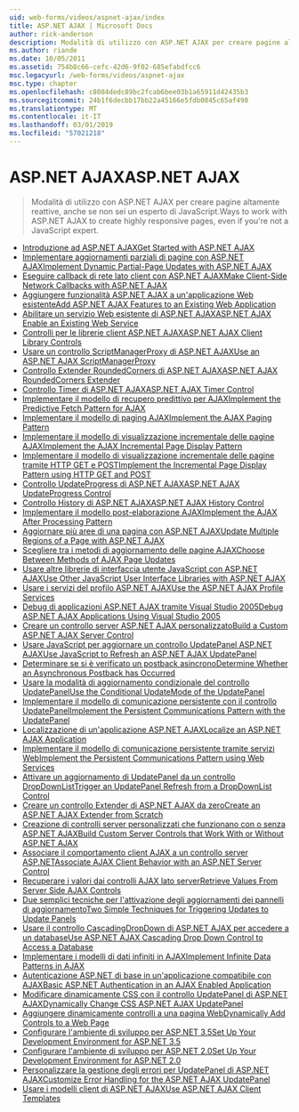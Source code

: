 ```yaml
---
uid: web-forms/videos/aspnet-ajax/index
title: ASP.NET AJAX | Microsoft Docs
author: rick-anderson
description: Modalità di utilizzo con ASP.NET AJAX per creare pagine altamente reattive, anche se non sei un esperto di JavaScript.
ms.author: riande
ms.date: 10/05/2011
ms.assetid: 754b8c66-cefc-42d6-9f02-685efabdfcc6
msc.legacyurl: /web-forms/videos/aspnet-ajax
msc.type: chapter
ms.openlocfilehash: c8084dedc89bc2fcab6bee03b1a65911d42435b3
ms.sourcegitcommit: 24b1f6decbb17bb22a45166e5fdb0845c65af498
ms.translationtype: MT
ms.contentlocale: it-IT
ms.lasthandoff: 03/01/2019
ms.locfileid: "57021218"
---
```

<a name="aspnet-ajax"></a><span data-ttu-id="b6d72-103">ASP.NET AJAX</span><span class="sxs-lookup"><span data-stu-id="b6d72-103">ASP.NET AJAX</span></span>
====================
> <span data-ttu-id="b6d72-104">Modalità di utilizzo con ASP.NET AJAX per creare pagine altamente reattive, anche se non sei un esperto di JavaScript.</span><span class="sxs-lookup"><span data-stu-id="b6d72-104">Ways to work with ASP.NET AJAX to create highly responsive pages, even if you're not a JavaScript expert.</span></span>


- [<span data-ttu-id="b6d72-105">Introduzione ad ASP.NET AJAX</span><span class="sxs-lookup"><span data-stu-id="b6d72-105">Get Started with ASP.NET AJAX</span></span>](how-do-i-get-started-with-aspnet-ajax.md)
- [<span data-ttu-id="b6d72-106">Implementare aggiornamenti parziali di pagine con ASP.NET AJAX</span><span class="sxs-lookup"><span data-stu-id="b6d72-106">Implement Dynamic Partial-Page Updates with ASP.NET AJAX</span></span>](how-do-i-implement-dynamic-partial-page-updates-with-aspnet-ajax.md)
- [<span data-ttu-id="b6d72-107">Eseguire callback di rete lato client con ASP.NET AJAX</span><span class="sxs-lookup"><span data-stu-id="b6d72-107">Make Client-Side Network Callbacks with ASP.NET AJAX</span></span>](how-do-i-make-client-side-network-callbacks-with-aspnet-ajax.md)
- [<span data-ttu-id="b6d72-108">Aggiungere funzionalità ASP.NET AJAX a un'applicazione Web esistente</span><span class="sxs-lookup"><span data-stu-id="b6d72-108">Add ASP.NET AJAX Features to an Existing Web Application</span></span>](how-do-i-add-aspnet-ajax-features-to-an-existing-web-application.md)
- [<span data-ttu-id="b6d72-109">Abilitare un servizio Web esistente di ASP.NET AJAX</span><span class="sxs-lookup"><span data-stu-id="b6d72-109">ASP.NET AJAX Enable an Existing Web Service</span></span>](how-do-i-aspnet-ajax-enable-an-existing-web-service.md)
- [<span data-ttu-id="b6d72-110">Controlli per le librerie client ASP.NET AJAX</span><span class="sxs-lookup"><span data-stu-id="b6d72-110">ASP.NET AJAX Client Library Controls</span></span>](how-do-i-use-the-aspnet-ajax-client-library-controls.md)
- [<span data-ttu-id="b6d72-111">Usare un controllo ScriptManagerProxy di ASP.NET AJAX</span><span class="sxs-lookup"><span data-stu-id="b6d72-111">Use an ASP.NET AJAX ScriptManagerProxy</span></span>](how-do-i-use-an-aspnet-ajax-scriptmanagerproxy.md)
- [<span data-ttu-id="b6d72-112">Controllo Extender RoundedCorners di ASP.NET AJAX</span><span class="sxs-lookup"><span data-stu-id="b6d72-112">ASP.NET AJAX RoundedCorners Extender</span></span>](how-do-i-use-the-aspnet-ajax-roundedcorners-extender.md)
- [<span data-ttu-id="b6d72-113">Controllo Timer di ASP.NET AJAX</span><span class="sxs-lookup"><span data-stu-id="b6d72-113">ASP.NET AJAX Timer Control</span></span>](how-do-i-use-the-aspnet-ajax-timer-control.md)
- [<span data-ttu-id="b6d72-114">Implementare il modello di recupero predittivo per AJAX</span><span class="sxs-lookup"><span data-stu-id="b6d72-114">Implement the Predictive Fetch Pattern for AJAX</span></span>](how-do-i-implement-the-predictive-fetch-pattern-for-ajax.md)
- [<span data-ttu-id="b6d72-115">Implementare il modello di paging AJAX</span><span class="sxs-lookup"><span data-stu-id="b6d72-115">Implement the AJAX Paging Pattern</span></span>](how-do-i-implement-the-ajax-paging-pattern.md)
- [<span data-ttu-id="b6d72-116">Implementare il modello di visualizzazione incrementale delle pagine AJAX</span><span class="sxs-lookup"><span data-stu-id="b6d72-116">Implement the AJAX Incremental Page Display Pattern</span></span>](how-do-i-implement-the-ajax-incremental-page-display-pattern.md)
- [<span data-ttu-id="b6d72-117">Implementare il modello di visualizzazione incrementale delle pagine tramite HTTP GET e POST</span><span class="sxs-lookup"><span data-stu-id="b6d72-117">Implement the Incremental Page Display Pattern using HTTP GET and POST</span></span>](how-do-i-implement-the-incremental-page-display-pattern-using-http-get-and-post.md)
- [<span data-ttu-id="b6d72-118">Controllo UpdateProgress di ASP.NET AJAX</span><span class="sxs-lookup"><span data-stu-id="b6d72-118">ASP.NET AJAX UpdateProgress Control</span></span>](how-do-i-use-the-aspnet-ajax-updateprogress-control.md)
- [<span data-ttu-id="b6d72-119">Controllo History di ASP.NET AJAX</span><span class="sxs-lookup"><span data-stu-id="b6d72-119">ASP.NET AJAX History Control</span></span>](how-do-i-use-the-aspnet-ajax-history-control.md)
- [<span data-ttu-id="b6d72-120">Implementare il modello post-elaborazione AJAX</span><span class="sxs-lookup"><span data-stu-id="b6d72-120">Implement the AJAX After Processing Pattern</span></span>](how-do-i-implement-the-ajax-after-processing-pattern.md)
- [<span data-ttu-id="b6d72-121">Aggiornare più aree di una pagina con ASP.NET AJAX</span><span class="sxs-lookup"><span data-stu-id="b6d72-121">Update Multiple Regions of a Page with ASP.NET AJAX</span></span>](how-do-i-update-multiple-regions-of-a-page-with-aspnet-ajax.md)
- [<span data-ttu-id="b6d72-122">Scegliere tra i metodi di aggiornamento delle pagine AJAX</span><span class="sxs-lookup"><span data-stu-id="b6d72-122">Choose Between Methods of AJAX Page Updates</span></span>](how-do-i-choose-between-methods-of-ajax-page-updates.md)
- [<span data-ttu-id="b6d72-123">Usare altre librerie di interfaccia utente JavaScript con ASP.NET AJAX</span><span class="sxs-lookup"><span data-stu-id="b6d72-123">Use Other JavaScript User Interface Libraries with ASP.NET AJAX</span></span>](how-do-i-use-other-javascript-user-interface-libraries-with-aspnet-ajax.md)
- [<span data-ttu-id="b6d72-124">Usare i servizi del profilo ASP.NET AJAX</span><span class="sxs-lookup"><span data-stu-id="b6d72-124">Use the ASP.NET AJAX Profile Services</span></span>](how-do-i-use-the-aspnet-ajax-profile-services.md)
- [<span data-ttu-id="b6d72-125">Debug di applicazioni ASP.NET AJAX tramite Visual Studio 2005</span><span class="sxs-lookup"><span data-stu-id="b6d72-125">Debug ASP.NET AJAX Applications Using Visual Studio 2005</span></span>](how-do-i-debug-aspnet-ajax-applications-using-visual-studio-2005.md)
- [<span data-ttu-id="b6d72-126">Creare un controllo server ASP.NET AJAX personalizzato</span><span class="sxs-lookup"><span data-stu-id="b6d72-126">Build a Custom ASP.NET AJAX Server Control</span></span>](how-do-i-build-a-custom-aspnet-ajax-server-control.md)
- [<span data-ttu-id="b6d72-127">Usare JavaScript per aggiornare un controllo UpdatePanel ASP.NET AJAX</span><span class="sxs-lookup"><span data-stu-id="b6d72-127">Use JavaScript to Refresh an ASP.NET AJAX UpdatePanel</span></span>](how-do-i-use-javascript-to-refresh-an-aspnet-ajax-updatepanel.md)
- [<span data-ttu-id="b6d72-128">Determinare se si è verificato un postback asincrono</span><span class="sxs-lookup"><span data-stu-id="b6d72-128">Determine Whether an Asynchronous Postback has Occurred</span></span>](how-do-i-determine-whether-an-asynchronous-postback-has-occurred.md)
- [<span data-ttu-id="b6d72-129">Usare la modalità di aggiornamento condizionale del controllo UpdatePanel</span><span class="sxs-lookup"><span data-stu-id="b6d72-129">Use the Conditional UpdateMode of the UpdatePanel</span></span>](how-do-i-use-the-conditional-updatemode-of-the-updatepanel.md)
- [<span data-ttu-id="b6d72-130">Implementare il modello di comunicazione persistente con il controllo UpdatePanel</span><span class="sxs-lookup"><span data-stu-id="b6d72-130">Implement the Persistent Communications Pattern with the UpdatePanel</span></span>](how-do-i-implement-the-persistent-communications-pattern-with-the-updatepanel.md)
- [<span data-ttu-id="b6d72-131">Localizzazione di un'applicazione ASP.NET AJAX</span><span class="sxs-lookup"><span data-stu-id="b6d72-131">Localize an ASP.NET AJAX Application</span></span>](how-do-i-localize-an-aspnet-ajax-application.md)
- [<span data-ttu-id="b6d72-132">Implementare il modello di comunicazione persistente tramite servizi Web</span><span class="sxs-lookup"><span data-stu-id="b6d72-132">Implement the Persistent Communications Pattern using Web Services</span></span>](how-do-i-implement-the-persistent-communications-pattern-using-web-services.md)
- [<span data-ttu-id="b6d72-133">Attivare un aggiornamento di UpdatePanel da un controllo DropDownList</span><span class="sxs-lookup"><span data-stu-id="b6d72-133">Trigger an UpdatePanel Refresh from a DropDownList Control</span></span>](how-do-i-trigger-an-updatepanel-refresh-from-a-dropdownlist-control.md)
- [<span data-ttu-id="b6d72-134">Creare un controllo Extender di ASP.NET AJAX da zero</span><span class="sxs-lookup"><span data-stu-id="b6d72-134">Create an ASP.NET AJAX Extender from Scratch</span></span>](how-do-i-create-an-aspnet-ajax-extender-from-scratch.md)
- [<span data-ttu-id="b6d72-135">Creazione di controlli server personalizzati che funzionano con o senza ASP.NET AJAX</span><span class="sxs-lookup"><span data-stu-id="b6d72-135">Build Custom Server Controls that Work With or Without ASP.NET AJAX</span></span>](how-do-i-build-custom-server-controls-that-work-with-or-without-aspnet-ajax.md)
- [<span data-ttu-id="b6d72-136">Associare il comportamento client AJAX a un controllo server ASP.NET</span><span class="sxs-lookup"><span data-stu-id="b6d72-136">Associate AJAX Client Behavior with an ASP.NET Server Control</span></span>](how-do-i-associate-ajax-client-behavior-with-an-aspnet-server-control.md)
- [<span data-ttu-id="b6d72-137">Recuperare i valori dai controlli AJAX lato server</span><span class="sxs-lookup"><span data-stu-id="b6d72-137">Retrieve Values From Server Side AJAX Controls</span></span>](how-do-i-retrieve-values-from-server-side-ajax-controls.md)
- [<span data-ttu-id="b6d72-138">Due semplici tecniche per l'attivazione degli aggiornamenti dei pannelli di aggiornamento</span><span class="sxs-lookup"><span data-stu-id="b6d72-138">Two Simple Techniques for Triggering Updates to Update Panels</span></span>](two-simple-techniques-for-triggering-updates-to-update-panels.md)
- [<span data-ttu-id="b6d72-139">Usare il controllo CascadingDropDown di ASP.NET AJAX per accedere a un database</span><span class="sxs-lookup"><span data-stu-id="b6d72-139">Use ASP.NET AJAX Cascading Drop Down Control to Access a Database</span></span>](use-aspnet-ajax-cascading-drop-down-control-to-access-a-database.md)
- [<span data-ttu-id="b6d72-140">Implementare i modelli di dati infiniti in AJAX</span><span class="sxs-lookup"><span data-stu-id="b6d72-140">Implement Infinite Data Patterns in AJAX</span></span>](implement-infinite-data-patterns-in-ajax.md)
- [<span data-ttu-id="b6d72-141">Autenticazione ASP.NET di base in un'applicazione compatibile con AJAX</span><span class="sxs-lookup"><span data-stu-id="b6d72-141">Basic ASP.NET Authentication in an AJAX Enabled Application</span></span>](basic-aspnet-authentication-in-an-ajax-enabled-application.md)
- [<span data-ttu-id="b6d72-142">Modificare dinamicamente CSS con il controllo UpdatePanel di ASP.NET AJAX</span><span class="sxs-lookup"><span data-stu-id="b6d72-142">Dynamically Change CSS ASP.NET AJAX UpdatePanel</span></span>](how-to-dynamically-change-css-using-the-aspnet-ajax-updatepanel.md)
- [<span data-ttu-id="b6d72-143">Aggiungere dinamicamente controlli a una pagina Web</span><span class="sxs-lookup"><span data-stu-id="b6d72-143">Dynamically Add Controls to a Web Page</span></span>](how-to-dynamically-add-controls-to-a-web-page.md)
- [<span data-ttu-id="b6d72-144">Configurare l'ambiente di sviluppo per ASP.NET 3.5</span><span class="sxs-lookup"><span data-stu-id="b6d72-144">Set Up Your Development Environment for ASP.NET 3.5</span></span>](set-up-your-development-environment-for-aspnet-35.md)
- [<span data-ttu-id="b6d72-145">Configurare l'ambiente di sviluppo per ASP.NET 2.0</span><span class="sxs-lookup"><span data-stu-id="b6d72-145">Set Up Your Development Environment for ASP.NET 2.0</span></span>](set-up-your-development-environment-for-aspnet-20.md)
- [<span data-ttu-id="b6d72-146">Personalizzare la gestione degli errori per UpdatePanel di ASP.NET AJAX</span><span class="sxs-lookup"><span data-stu-id="b6d72-146">Customize Error Handling for the ASP.NET AJAX UpdatePanel</span></span>](how-do-i-customize-error-handling-for-the-aspnet-ajax-updatepanel.md)
- [<span data-ttu-id="b6d72-147">Usare i modelli client di ASP.NET AJAX</span><span class="sxs-lookup"><span data-stu-id="b6d72-147">Use ASP.NET AJAX Client Templates</span></span>](how-do-i-use-aspnet-ajax-client-templates.md)
